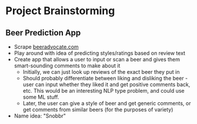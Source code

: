 # Project Brainstorming
## Beer Prediction App

- Scrape [beeradvocate.com](http://beeradvocate.com)
- Play around with idea of predicting styles/ratings based on review text
- Create app that allows a user to input or scan a beer and gives them smart-sounding comments to make about it
  - Initially, we can just look up reviews of the exact beer they put in
  - Should probably differentiate between liking and disliking the beer - user can input whether they liked it
    and get positive comments back, etc. This would be an interesting NLP type problem, and could use some ML stuff.
  - Later, the user can give a style of beer and get generic comments, or get comments from similar beers (for the 
    purposes of variety)
- Name idea: "Snobbr"
